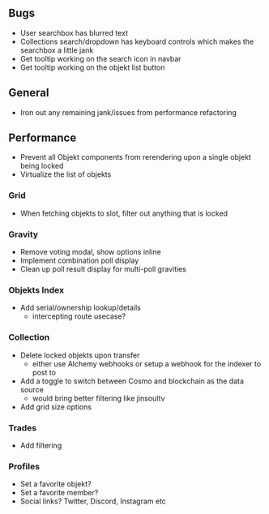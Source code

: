 ## Bugs

- User searchbox has blurred text
- Collections search/dropdown has keyboard controls which makes the searchbox a little jank
- Get tooltip working on the search icon in navbar
- Get tooltip working on the objekt list button

## General

- Iron out any remaining jank/issues from performance refactoring

## Performance

- Prevent all Objekt components from rerendering upon a single objekt being locked
- Virtualize the list of objekts

### Grid

- When fetching objekts to slot, filter out anything that is locked

### Gravity

- Remove voting modal, show options inline
- Implement combination poll display
- Clean up poll result display for multi-poll gravities

### Objekts Index

- Add serial/ownership lookup/details
  - intercepting route usecase?

### Collection

- Delete locked objekts upon transfer
  - either use Alchemy webhooks or setup a webhook for the indexer to post to
- Add a toggle to switch between Cosmo and blockchain as the data source
  - would bring better filtering like jinsoultv
- Add grid size options

### Trades

- Add filtering

### Profiles

- Set a favorite objekt?
- Set a favorite member?
- Social links? Twitter, Discord, Instagram etc

